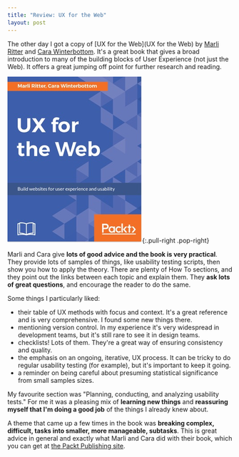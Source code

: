 ```yaml
---
title: "Review: UX for the Web"
layout: post
---
```


The other day I got a copy of [UX for the Web](UX for the Web) by
[Marli Ritter](https://www.linkedin.com/in/marliritter/) and [Cara Winterbottom](https://www.linkedin.com/in/carawinterbottom/). It's a great book that gives a broad introduction to many of the building blocks of User Experience (not just the Web). It offers a great jumping off point for further research and reading.

[![Book cover of UX for the Web](/img/2017/11/ux-for-the-web.jpg)](https://www.packtpub.com/web-development/ux-web){:.pull-right .pop-right}

Marli and Cara give **lots of good advice and the book is very practical**. They provide lots of samples of things, like usability testing scripts, then show you how to apply the theory. There are plenty of How To sections, and they point out the links between each topic and explain them. They **ask lots of great questions**, and encourage the reader to do the same.

Some things I particularly liked:

- their table of UX methods with focus and context. It's a great reference and is very comprehensive. I found some new things there.
- mentioning version control. In my experience it's very widespread in development teams, but it's still rare to see it in design teams.
- checklists! Lots of them. They're a great way of ensuring consistency and quality.
- the emphasis on an ongoing, iterative, UX process. It can be tricky to do regular usability testing (for example), but it's important to keep it going.
- a reminder on being careful about presuming statistical significance from small samples sizes.

My favourite section was "Planning, conducting, and analyzing usability tests." For me it was a pleasing mix of **learning new things** and **reassuring myself that I'm doing a good job** of the things I already knew about.

A theme that came up a few times in the book was **breaking complex, difficult, tasks into smaller, more manageable, subtasks**. This is great advice in general and exactly what Marli and Cara did with their book, which you can get at [the Packt Publishing site](https://www.packtpub.com/web-development/ux-web).
